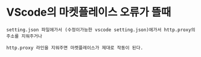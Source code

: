 <h1>VScode의 마켓플레이스 오류가 뜰때</h1>

    setting.json 파일에가서 (수정이가능한 vscode setting.json)에가서 http.proxy의 주소를 지워주거나
    
    http.proxy 라인을 지워주면 마켓플레이스가 제대로 작동이 된다. 

